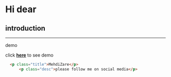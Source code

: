 # Hi dear
 ## introduction

***
demo


click [**here**](https://mahdiz81.github.io/mini.project/) to see demo



```html
  <p class="title">MehdiZare</p>
      <p class="desc">please follow me on social media</p>
       
 ```      